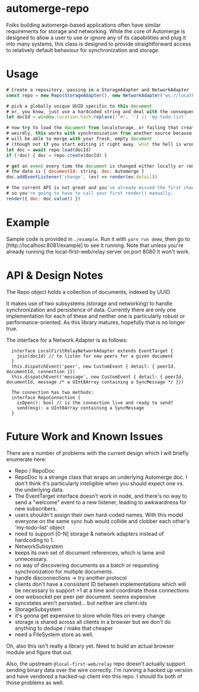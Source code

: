 # automerge-repo

Folks building automerge-based applications often have similar requirements for storage and networking. While the core of Automerge is designed to allow a user to use or ignore any of its capabilities and plug it into many systems, this class is designed to provide straightforward access to relatively default behaviour for synchronization and storage.

# Usage
```js
# Create a repository, passing in a StorageAdapter and NetworkAdapter
const repo = new Repo(StorageAdapter(), new NetworkAdapter('ws://localhost:8080'))

# pick a globally unique UUID specific to this document
# or, you know, just use a hardcoded string and deal with the consequences later
let docId = window.location.hash.replace(/^#/, '') || 'my-todo-list'

# now try to load the document from localstorage, or failing that create a new one
# weirdly, this works with synchronization from another source because the other source
# will be able to merge with your fresh, empty document
# (though not if you start editing it right away. what the hell is wrong with us.)
let doc = await repo.load(docId)
if (!doc) { doc = repo.create(docId) }

# get an event every time the document is changed either locally or remotely
# the data is { documentId: string, doc: Automerge }
doc.addEventListener('change', (ev) => render(ev.detail))

# the current API is not great and you've already missed the first change notification by now
# so you're going to have to call your first render() manually.
render({ doc: doc.value() })
```

# Example

Sample code is provided in `./example`. Run it with `yarn run demo`, then go to [http://localhost:8081/example] to see it running. Note that unless you're already running the local-first-web/relay server on port 8080 it won't work.

# API & Design Notes

The Repo object holds a collection of documents, indexed by UUID.

It makes use of two subsystems (storage and networking) to handle synchronization and persistence of data. Currently there are only one implementation for each of these and neither one is particularly robust or performance-oriented. As this library matures, hopefully that is no longer true.

The interface for a Network Adapter is as follows:
```
  interface LocalFirstRelayNetworkAdapter extends EventTarget {
    join(docId) // to listen for new peers for a given document
  }
  this.dispatchEvent('peer', new CustomEvent { detail: { peerId, documentId, connection }})
  this.dispatchEvent('message', new CustomEvent { detail: { peerId, documentId, message /* a UInt8Array containing a SyncMessage */ }})

  The connection has two methods:
  interface RepoConnection {
    isOpen(): bool // is the connection live and ready to send?
    send(msg): a UInt8Array containing a SyncMessage
  }
```

# Future Work and Known Issues

There are a number of problems with the current design which I will briefly enumerate here:
 * Repo / RepoDoc
  * RepoDoc is a strange class that wraps an underlying Automerge doc. I don't think it's particularly inteligible when you should expect one vs. the underlying data.
  * The EventTarget interface doesn't work in node, and there's no way to send a "welcome" event to a new listener, leading to awkwardness for new subscribers.
  * users shouldn't assign their own hard-coded names. With this model everyone on the same sync hub would collide and clobber each other's 'my-todo-list' object
  * need to support [0-N] storage & network adapters instead of hardcoding to 1.
 * NetworkSubsystem
  * keeps its own set of document references, which is lame and unnecessary.
  * no way of discovering documents as a batch or requesting synchronization for multiple documents.
  * handle disconnections -> try another protocol
  * clients don't have a consistent ID between implementations which will be necessary to support >1 at a time and coordinate those connections
  * one websocket per peer per document. seems expensive
  * syncstates aren't persisted... but neither are client-ids
 * StorageSubsystem
  * it's gonna get expensive to store whole files on every change
  * storage is shared across all clients in a browser but we don't do anything to dedupe / make that cheaper
  * need a FileSystem store as well.

Oh, also this isn't really a library yet. Need to build an actual browser module and figure that out.

Also, the upstream `@local-first-web/relay` repo doesn't actually support sending binary data over the wire correctly. I'm running a hacked up version and have vendored a hacked-up client into this repo. I should fix both of those problems as well.
